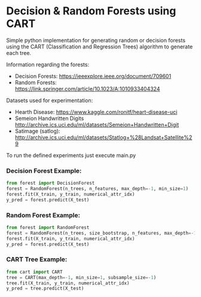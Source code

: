 # Decision & Random Forests using CART
Simple python implementation for generating random or decision forests using the CART (Classification and Regression Trees) algorithm to generate each tree.

Information regarding the forests:
* Decision Forests: https://ieeexplore.ieee.org/document/709601
* Random Forests: https://link.springer.com/article/10.1023/A:1010933404324

Datasets used for experimentation:
* Hearth Disease: https://www.kaggle.com/ronitf/heart-disease-uci
* Semeion Handwritten Digits http://archive.ics.uci.edu/ml/datasets/Semeion+Handwritten+Digit
* Satimage (satlog): http://archive.ics.uci.edu/ml/datasets/Statlog+%28Landsat+Satellite%29

To run the defined experiments just execute main.py


### Decision Forest Example:
```python
from forest import DecisionForest
forest = RandomForest(n_trees, n_features, max_depth=-1, min_size=1)
forest.fit(X_train, y_train, numerical_attr_idx)
y_pred = forest.predict(X_test)

```


### Random Forest Example:
```python
from forest import RandomForest
forest = RandomForest(n_trees, size_bootstrap, n_features, max_depth=-1, min_size=1)
forest.fit(X_train, y_train, numerical_attr_idx)
y_pred = forest.predict(X_test)

```

### CART Tree Example:
```python
from cart import CART
tree = CART(max_depth=-1, min_size=1, subsample_size=-1)
tree.fit(X_train, y_train, numerical_attr_idx)
y_pred = tree.predict(X_test)

```
